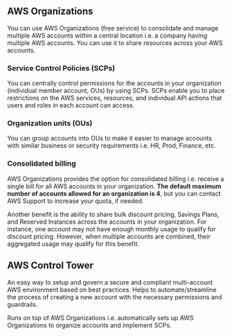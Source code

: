 ## AWS Organizations

You can use AWS Organizations (free service) to consolidate and manage multiple AWS accounts within a central location i.e. a company having multiple AWS accounts. You can use it to share resources across your AWS accounts.

### Service Control Policies (SCPs)

You can centrally control permissions for the accounts in your organization (individual member account, OUs) by using SCPs. SCPs enable you to place restrictions on the AWS services, resources, and individual API actions that users and roles in each account can access.

### Organization units (OUs)

You can group accounts into OUs to make it easier to manage accounts with similar business or security requirements i.e. HR, Prod, Finance, etc.

### Consolidated billing

AWS Organizations provides the option for consolidated billing i.e. receive a single bill for all AWS accounts in your organization. **The default maximum number of accounts allowed for an organization is 4**, but you can contact AWS Support to increase your quota, if needed.

Another benefit is the ability to share bulk discount pricing, Savings Plans, and Reserved Instances across the accounts in your organization. For instance, one account may not have enough monthly usage to qualify for discount pricing. However, when multiple accounts are combined, their aggregated usage may qualify for this benefit.

## AWS Control Tower

An easy way to setup and govern a secure and compliant multi-account AWS environment based on best practices. Helps to automate/streamline the process of creating a new account with the necessary permissions and guardrails.

Runs on top of AWS Organizations i.e. automatically sets up AWS Organizations to organize accounts and implement SCPs.
